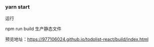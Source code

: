 ### yarn start  
运行

npm run build 
生产静态文件

预览地址：https://977106024.github.io/todolist-react/build/index.html
